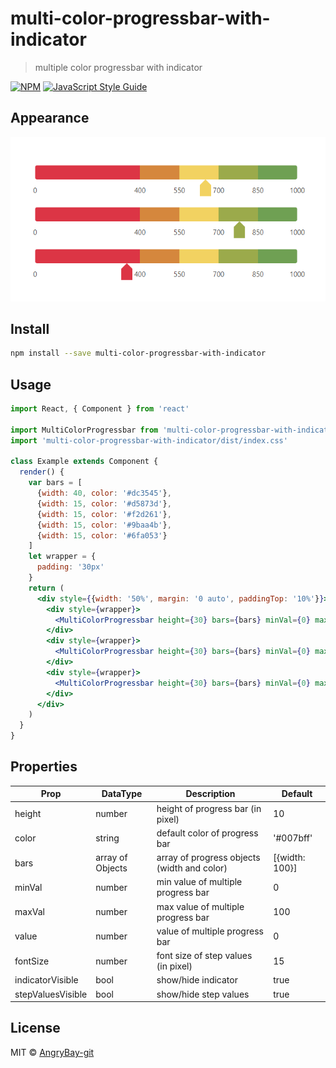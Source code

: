 # multi-color-progressbar-with-indicator

> multiple color progressbar with indicator

[![NPM](https://img.shields.io/npm/v/multi-color-progressbar-with-indicator.svg)](https://www.npmjs.com/package/multi-color-progressbar-with-indicator) [![JavaScript Style Guide](https://img.shields.io/badge/code_style-standard-brightgreen.svg)](https://standardjs.com)

## Appearance
<img src="./multi_color_progressbar.png">  

## Install

```bash
npm install --save multi-color-progressbar-with-indicator
```

## Usage

```jsx
import React, { Component } from 'react'

import MultiColorProgressbar from 'multi-color-progressbar-with-indicator'
import 'multi-color-progressbar-with-indicator/dist/index.css'

class Example extends Component {
  render() {
    var bars = [
      {width: 40, color: '#dc3545'},
      {width: 15, color: '#d5873d'},
      {width: 15, color: '#f2d261'},
      {width: 15, color: '#9baa4b'},
      {width: 15, color: '#6fa053'}
    ]
    let wrapper = {
      padding: '30px'
    }
    return (
      <div style={{width: '50%', margin: '0 auto', paddingTop: '10%'}}>
        <div style={wrapper}>
          <MultiColorProgressbar height={30} bars={bars} minVal={0} maxVal={1000} value={650} />
        </div>
        <div style={wrapper}>
          <MultiColorProgressbar height={30} bars={bars} minVal={0} maxVal={1000} value={780} />
        </div>
        <div style={wrapper}>
          <MultiColorProgressbar height={30} bars={bars} minVal={0} maxVal={1000} value={350} />
        </div>
      </div>
    )
  }
}
```

## Properties

| Prop | DataType | Description | Default |
| ------ | ------ | ------ | ------ |
| height | number | height of progress bar (in pixel) | 10 |
| color | string | default color of progress bar | '#007bff' |
| bars | array of Objects | array of progress objects (width and color) | [{width: 100}] |
| minVal | number | min value of multiple progress bar | 0 |
| maxVal | number | max value of multiple progress bar | 100 |
| value | number | value of multiple progress bar | 0 |
| fontSize | number | font size of step values (in pixel) | 15 |
| indicatorVisible | bool | show/hide indicator | true |
| stepValuesVisible | bool | show/hide step values | true |

## License

MIT © [AngryBay-git](https://github.com/AngryBay-git)

